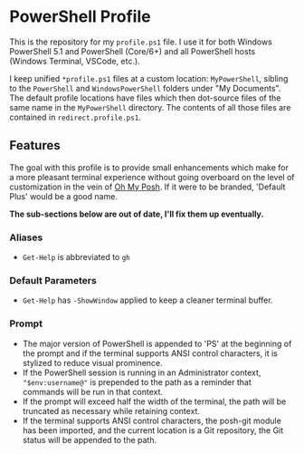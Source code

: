 # PowerShell Profile

This is the repository for my `profile.ps1` file. I use it for both Windows
PowerShell 5.1 and PowerShell (Core/6+) and all PowerShell hosts (Windows
Terminal, VSCode, etc.).

I keep unified `*profile.ps1` files at a custom location: `MyPowerShell`,
sibling to the `PowerShell` and `WindowsPowerShell` folders under "My
Documents". The default profile locations have files which then dot-source files
of the same name in the `MyPowerShell` directory. The contents of all those
files are contained in `redirect.profile.ps1`.

## Features

The goal with this profile is to provide small enhancements which make for a
more pleasant terminal experience without going overboard on the level of
customization in the vein of [Oh My Posh](https://ohmyposh.dev/). If it were to
be branded, 'Default Plus' would be a good name.

**The sub-sections below are out of date, I'll fix them up eventually.**

### Aliases

- `Get-Help` is abbreviated to `gh`

### Default Parameters

- `Get-Help` has `-ShowWindow` applied to keep a cleaner terminal buffer.

### Prompt

- The major version of PowerShell is appended to 'PS' at the beginning of the
  prompt and if the terminal supports ANSI control characters, it is stylized to
  reduce visual prominence.
- If the PowerShell session is running in an Administrator context,
  `"$env:username@"` is prepended to the path as a reminder that commands will
  be run in that context.
- If the prompt will exceed half the width of the terminal, the path will be
  truncated as necessary while retaining context.
- If the terminal supports ANSI control characters, the posh-git module has been
  imported, and the current location is a Git repository, the Git status will be
  appended to the path.
  